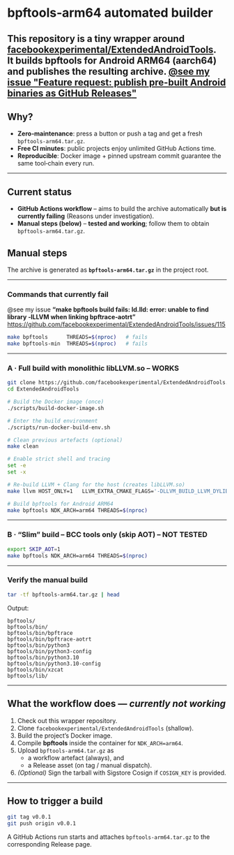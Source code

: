 # bpftools‑arm64 automated builder

This repository is a **tiny wrapper** around  
[facebookexperimental/ExtendedAndroidTools](https://github.com/facebookexperimental/ExtendedAndroidTools).  
It builds **bpftools** for **Android ARM64 (aarch64)** and publishes the resulting archive.
[@see my issue "Feature request: publish pre-built Android binaries as GitHub **Releases**"](https://github.com/facebookexperimental/ExtendedAndroidTools/issues/116)
---

## Why?

* **Zero‑maintenance**: press a button or push a tag and get a fresh `bpftools-arm64.tar.gz`.
* **Free CI minutes**: public projects enjoy unlimited GitHub Actions time.
* **Reproducible**: Docker image + pinned upstream commit guarantee the same tool‑chain every run.

---

## Current status

* **GitHub Actions workflow** – aims to build the archive automatically **but is currently failing** (Reasons under investigation).
* **Manual steps (below)** – **tested and working**; follow them to obtain `bpftools-arm64.tar.gz`.

## Manual steps

The archive is generated as **`bpftools-arm64.tar.gz`** in the project root.

---

### Commands that **currently fail**

@see my issue **“make bpftools build fails: ld.lld: error: unable to find library ‑lLLVM when linking bpftrace‑aotrt”**  
<https://github.com/facebookexperimental/ExtendedAndroidTools/issues/115>

```bash
make bpftools      THREADS=$(nproc)   # fails
make bpftools-min  THREADS=$(nproc)   # fails
```

---

### A · Full build with monolithic **libLLVM.so** – **WORKS**

```bash
git clone https://github.com/facebookexperimental/ExtendedAndroidTools.git
cd ExtendedAndroidTools

# Build the Docker image (once)
./scripts/build-docker-image.sh

# Enter the build environment
./scripts/run-docker-build-env.sh

# Clean previous artefacts (optional)
make clean

# Enable strict shell and tracing
set -e
set -x

# Re‑build LLVM + Clang for the host (creates libLLVM.so)
make llvm HOST_ONLY=1   LLVM_EXTRA_CMAKE_FLAGS='-DLLVM_BUILD_LLVM_DYLIB=ON -DLLVM_LINK_LLVM_DYLIB=ON -DLLVM_ENABLE_PROJECTS="clang;clang-tools-extra"'   THREADS=$(nproc)

# Build bpftools for Android ARM64
make bpftools NDK_ARCH=arm64 THREADS=$(nproc)
```

---

### B · “Slim” build – BCC tools only (skip AOT) – **NOT TESTED**

```bash
export SKIP_AOT=1
make bpftools NDK_ARCH=arm64 THREADS=$(nproc)
```

---

### Verify the manual build

```bash
tar -tf bpftools-arm64.tar.gz | head
```
Output:
```
bpftools/
bpftools/bin/
bpftools/bin/bpftrace
bpftools/bin/bpftrace-aotrt
bpftools/bin/python3
bpftools/bin/python3-config
bpftools/bin/python3.10
bpftools/bin/python3.10-config
bpftools/bin/xzcat
bpftools/lib/
```
---

## What the workflow does — *currently not working*

1. Check out this wrapper repository.  
2. Clone `facebookexperimental/ExtendedAndroidTools` (shallow).  
3. Build the project’s Docker image.  
4. Compile **bpftools** inside the container for `NDK_ARCH=arm64`.  
5. Upload `bpftools-arm64.tar.gz` as  
   * a workflow artefact (always), and  
   * a Release asset (on tag / manual dispatch).  
6. *(Optional)* Sign the tarball with Sigstore Cosign if `COSIGN_KEY` is provided.

---

## How to trigger a build

```bash
git tag v0.0.1
git push origin v0.0.1
```

A GitHub Actions run starts and attaches `bpftools-arm64.tar.gz` to the corresponding Release page.